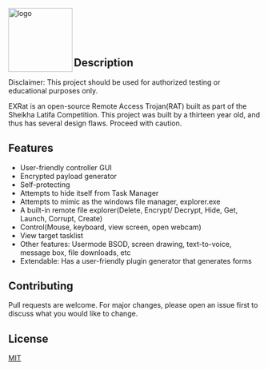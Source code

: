 <img src="https://i.ibb.co/0Jnn1QT/EXRat-Logo.png" alt="logo" align="left" width="128" height="128"/>  <br><br><br><br>

## Description
Disclaimer: This project should be used for authorized testing or educational purposes only.

EXRat is an open-source Remote Access Trojan(RAT) built as part of the Sheikha Latifa Competition. This project was built by a thirteen year old, and thus has several design flaws. Proceed with caution.
 

## Features
- User-friendly controller GUI
- Encrypted payload generator
- Self-protecting
- Attempts to hide itself from Task Manager
- Attempts to mimic as the windows file manager, explorer.exe
- A built-in remote file explorer(Delete, Encrypt/ Decrypt, Hide, Get, Launch, Corrupt, Create)
- Control(Mouse, keyboard, view screen, open webcam)
- View target tasklist
- Other features: Usermode BSOD, screen drawing, text-to-voice, message box, file downloads, etc
- Extendable: Has a user-friendly plugin generator that generates forms

## Contributing
Pull requests are welcome. For major changes, please open an issue first to discuss what you would like to change.

## License
[MIT](https://choosealicense.com/licenses/mit/)
